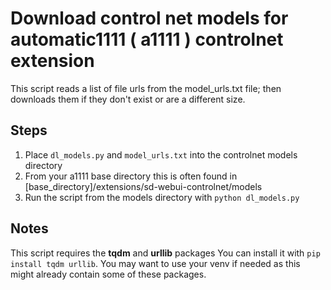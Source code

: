 # Download control net models for automatic1111 ( a1111 ) controlnet extension
This script reads a list of file urls from the model_urls.txt file; then downloads them if they don't exist or are a different size.

## Steps

1. Place `dl_models.py` and `model_urls.txt` into the controlnet models directory
2. From your a1111 base directory this is often found in [base_directory]/extensions/sd-webui-controlnet/models
3. Run the script from the models directory with `python dl_models.py`

## Notes
This script requires the **tqdm** and **urllib** packages
You can install it with `pip install tqdm urllib`. You may want to use your venv if needed as this might already contain some of these packages.
